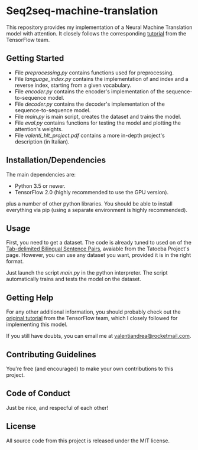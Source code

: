 # Seq2seq-machine-translation

This repository provides my implementation of a Neural Machine Translation model with attention.
It closely follows the corresponding [tutorial](https://www.tensorflow.org/alpha/tutorials/sequences/nmt_with_attention) from the TensorFlow team.

## Getting Started

- File *preprocessing.py* contains functions used for preprocessing.
- File *language_index.py* contains the implementation of and index and a reverse index, starting from a given vocabulary.
- File *encoder.py* contains the encoder's implementation of the sequence-to-sequence model.
- File *decoder.py* contains the decoder's implementation of the sequence-to-sequence model.
- File *main.py* is main script, creates the dataset and trains the model.
- File *eval.py* contains functions for testing the model and plotting the attention's weights.
- File *valenti_hlt_project.pdf* contains a more in-depth project's description (in Italian).

## Installation/Dependencies

The main dependencies are:
- Python 3.5 or newer.
- TensorFlow 2.0 (highly recommended to use the GPU version).

plus a number of other python libraries. You should be able to install everything via pip (using a separate environment is highly recommended). 

## Usage

First, you need to get a dataset. The code is already tuned to used on of the [Tab-delimited Bilingual Sentence Pairs](http://www.manythings.org/anki/), avaiable from the Tatoeba Project's page. However, you can use any dataset you want, provided it is in the right format.

Just launch the script *main.py* in the python interpreter. The script automatically trains and tests the model on the dataset.

## Getting Help

For any other additional information, you should probably check out the [original tutorial](https://www.tensorflow.org/alpha/tutorials/sequences/nmt_with_attention) from the TensorFlow team, which I closely followed for implementing this model. 

If you still have doubts, you can email me at valentiandrea@rocketmail.com.

## Contributing Guidelines  

You're free (and encouraged) to make your own contributions to this project.

## Code of Conduct

Just be nice, and respecful of each other!

## License

All source code from this project is released under the MIT license.
